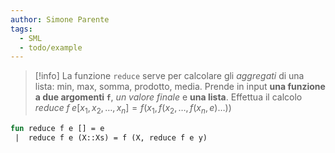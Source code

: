 ```yaml
---
author: Simone Parente
tags:
  - SML
  - todo/example
---
```


>[!info] 
>La funzione `reduce` serve per calcolare gli *aggregati* di una lista: min, max, somma, prodotto, media.
>Prende in input **una funzione a due argomenti `f`**, *un valore finale* e **una lista**.
>Effettua il calcolo $reduce \; f \; e [x_1,x_2,\ldots, x_n]= f(x_1,f(x_2,\ldots,f(x_n,e)\ldots))$

```SML
fun reduce f e [] = e
 |  reduce f e (X::Xs) = f (X, reduce f e y)
```